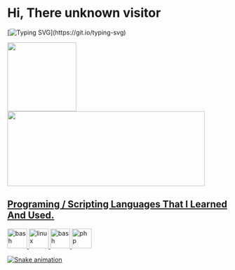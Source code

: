 # Hi, There unknown visitor

[![Typing SVG](https://readme-typing-svg.demolab.com?font=Fira+Code&size=25&duration=3000&pause=3000&color=00FF28&width=880&lines=No+technology+that's+connected+to+internet+is+unhackable.)](https://git.io/typing-svg)
<div>
  <a href="https://github.com/SH4RL1E">
   <img align="center" height="157" src="https://github-readme-stats.vercel.app/api/top-langs/?username=Mrp1r4t3&layout=compact&langs_count=16&theme=blue-green"/>
  <img align="center" width="450" height="170" src="https://github-readme-stats.vercel.app/api?username=Mrp1r4t3&show_icons=true&theme=blue-green&include_all_commits=true&count_private=true&hide=issues"/>
</div>

<h2>Programing / Scripting Languages That I Learned And Used.</h2>
  <p align="left">
<img src="https://cdn.jsdelivr.net/gh/devicons/devicon/icons/bash/bash-original.svg" alt="bash" width="45" height="45"/>
  <img src="https://cdn.jsdelivr.net/gh/devicons/devicon/icons/python/python-original.svg" alt="linux" width="45" height="45"/>
<img src="https://cdn.jsdelivr.net/gh/devicons/devicon/icons/c/c-original.svg" alt="bash" width="45" height="45"/>
<img src="https://cdn.jsdelivr.net/gh/devicons/devicon/icons/php/php-original.svg" alt="php" width="45" height="45"/>
</p>
  
![Snake animation](https://github.com/eagrundy/eagrundy/blob/output/github-contribution-grid-snake.svg)
